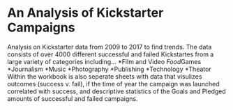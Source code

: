 # An Analysis of Kickstarter Campaigns
Analysis on Kickstarter data from 2009 to 2017 to find trends. The data consists of over 4000 different successful and failed Kickstartes from a large variety of categories including...
  *Film and Video
  *Food*Games
  *Journalism
  *Music
  *Photography
  *Publishing
  *Technology
  *Theator
Within the workbook is also seperate sheets with data that visulizes outcomes (success v. fail), if the time of year the campaign was launched correlated with success, and descriptive statistics of the Goals and Pledged amounts of successful and failed campaigns.



